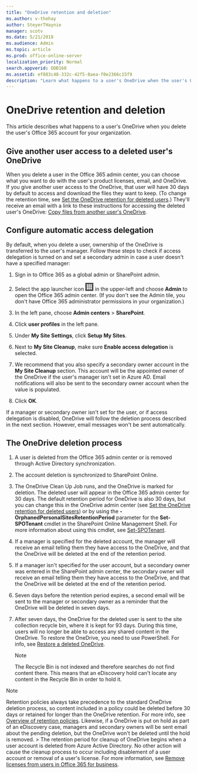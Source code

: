 ```yaml
---
title: "OneDrive retention and deletion"
ms.author: v-thehay
author: SteyerTHaynie
manager: scotv
ms.date: 5/21/2018
ms.audience: Admin
ms.topic: article
ms.prod: office-online-server
localization_priority: Normal
search.appverid: ODB160
ms.assetid: ef883c48-332c-42f5-8aea-f0e2366c15f9
description: "Learn what happens to a user's OneDrive when the user's Office 365 account for the organization is deleted"
---
```


# OneDrive retention and deletion

This article describes what happens to a user's OneDrive when you delete the user's Office 365 account for your organization. 
  
## Give another user access to a deleted user's OneDrive

When you delete a user in the Office 365 admin center, you can choose what you want to do with the user's product licenses, email, and OneDrive. If you give another user access to the OneDrive, that user will have 30 days by default to access and download the files they want to keep. (To change the retention time, see [Set the OneDrive retention for deleted users](set-retention.md).) They'll receive an email with a link to these instructions for accessing the deleted user's OneDrive: [Copy files from another user's OneDrive](https://support.office.com/article/7eb33f7d-6540-488f-afaf-56043828e47b.aspx).
  
## Configure automatic access delegation

By default, when you delete a user, ownership of the OneDrive is transferred to the user's manager. Follow these steps to check if access delegation is turned on and set a secondary admin in case a user doesn't have a specified manager:
  
1. Sign in to Office 365 as a global admin or SharePoint admin.
    
2. Select the app launcher icon ![The icon that looks like a waffle and represents a button click that will reveal multiple application tiles for selection.](media/3b8a317e-13ba-4bd4-864e-1ccd47af39ee.png) in the upper-left and choose **Admin** to open the Office 365 admin center. (If you don't see the Admin tile, you don't have Office 365 administrator permissions in your organization.) 
    
3. In the left pane, choose **Admin centers** \> **SharePoint**.
    
4. Click **user profiles** in the left pane. 
    
5. Under **My Site Settings**, click **Setup My Sites**.
    
6. Next to **My Site Cleanup**, make sure **Enable access delegation** is selected. 
    
7. We recommend that you also specify a secondary owner account in the **My Site Cleanup** section. This account will be the appointed owner of the OneDrive if the user's manager isn't set in Azure AD. Email notifications will also be sent to the secondary owner account when the value is populated. 
    
8. Click **OK**.
    
If a manager or secondary owner isn't set for the user, or if access delegation is disabled, OneDrive will follow the deletion process described in the next section. However, email messages won't be sent automatically.
  
## The OneDrive deletion process

1. A user is deleted from the Office 365 admin center or is removed through Active Directory synchronization.
    
2. The account deletion is synchronized to SharePoint Online.
    
3. The OneDrive Clean Up Job runs, and the OneDrive is marked for deletion. The deleted user will appear in the Office 365 admin center for 30 days. The default retention period for OneDrive is also 30 days, but you can change this in the OneDrive admin center (see [Set the OneDrive retention for deleted users](set-retention.md)) or by using the **-OrphanedPersonalSitesRetentionPeriod** parameter for the **Set-SPOTenant** cmdlet in the SharePoint Online Management Shell. For more information about using this cmdlet, see [Set-SPOTenant](https://go.microsoft.com/fwlink/?linkid=872571).
    
4. If a manager is specified for the deleted account, the manager will receive an email telling them they have access to the OneDrive, and that the OneDrive will be deleted at the end of the retention period.
    
5. If a manager isn't specified for the user account, but a secondary owner was entered in the SharePoint admin center, the secondary owner will receive an email telling them they have access to the OneDrive, and that the OneDrive will be deleted at the end of the retention period.
    
6. Seven days before the retention period expires, a second email will be sent to the manager or secondary owner as a reminder that the OneDrive will be deleted in seven days.
    
7. After seven days, the OneDrive for the deleted user is sent to the site collection recycle bin, where it is kept for 93 days. During this time, users will no longer be able to access any shared content in the OneDrive. To restore the OneDrive, you need to use PowerShell. For info, see [Restore a deleted OneDrive](restore-a-deleted-onedrive.md).
    
    > [!NOTE]
    > The Recycle Bin is not indexed and therefore searches do not find content there. This means that an eDiscovery hold can't locate any content in the Recycle Bin in order to hold it. 
  
> [!NOTE]
> Retention policies always take precedence to the standard OneDrive deletion process, so content included in a policy could be deleted before 30 days or retained for longer than the OneDrive retention. For more info, see [Overview of retention policies](https://support.office.com/article/5e377752-700d-4870-9b6d-12bfc12d2423). Likewise, if a OneDrive is put on hold as part of an eDiscovery case, managers and secondary owners will be sent email about the pending deletion, but the OneDrive won't be deleted until the hold is removed. > The retention period for cleanup of OneDrive begins when a user account is deleted from Azure Active Directory. No other action will cause the cleanup process to occur including disablement of a user account or removal of a user's license. For more information, see [Remove licenses from users in Office 365 for business](https://support.office.com/article/9b497c85-d0a4-4735-80fa-d3565bc05bd1). 
  

